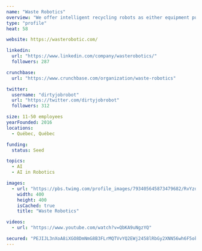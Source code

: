 ```yaml
---
name: "Waste Robotics"
overview: "We offer intelligent recycling robots as either equipment purchase or as Robot as a Service (RaaS)."
type: "profile"
heat: 58

website: https://wasterobotic.com/

linkedin:
  url: "https://www.linkedin.com/company/wasterobotics/"
  followers: 287

crunchbase:
  url: "https://www.crunchbase.com/organization/waste-robotics"

twitter:
  username: "dirtyjobrobot"
  url: "https://twitter.com/dirtyjobrobot"
  followers: 312

size: 11-50 employees
yearFounded: 2016
locations:
  - Québec, Québec

funding:
  status: Seed

topics:
  - AI
  - AI in Robotics

images:
  - url: "https://pbs.twimg.com/profile_images/793405645873479682/RvYzd1Xi_400x400.jpg"
    width: 400
    height: 400
    isCached: true
    title: "Waste Robotics"

videos:
  - url: "https://www.youtube.com/watch?v=QbKA9uNgzYQ"

secured: "PEJIJL3nXoA8iXGO8DmNmG8B3FLrMQTVvYQ2EWj2458lRbGy2XNN56wh6F5okm/jP+0rLvJoCzBBKDR1Lu2LWj9hD9QOLAL3/h8anpPUxZp6hwjgo/lBterrLJWjpbKHoNfXkygtySe1l3HPpltFU62oufaCewaqg9Ti2IlBo3zejQHB3WmTIWhDp5dp81JjyIK6WuyN1KiWVfpTecsEFitfpGmFuD2dNQWRtikrL+9wQSLjQ+B5StfqHS+Cx4QsS7QtnEID7DlMESQec7YJejz7Vj7mZ1B+eHOqpJwRl8t1Nw5oJ/KV45jnKqtwf1UfVvt7zm6cK7wLXsFp6A/hbZBlnDzF8fsaLmLS/LuLWVAJ8OOhQqB/aXKVUPXJEcLktjxNnYtVWbF8TrNFdqLrfQ==;T+M2O0BOVlYT7rBj0sFlZg=="
---
```


